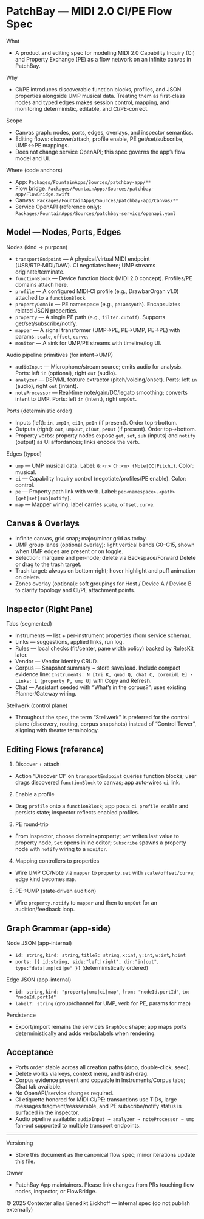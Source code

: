 # PatchBay — MIDI 2.0 CI/PE Flow Spec

What
- A product and editing spec for modeling MIDI 2.0 Capability Inquiry (CI) and Property Exchange (PE) as a flow network on an infinite canvas in PatchBay.

Why
- CI/PE introduces discoverable function blocks, profiles, and JSON properties alongside UMP musical data. Treating them as first‑class nodes and typed edges makes session control, mapping, and monitoring deterministic, editable, and CI/PE‑correct.

Scope
- Canvas graph: nodes, ports, edges, overlays, and inspector semantics.
- Editing flows: discover/attach, profile enable, PE get/set/subscribe, UMP↔PE mappings.
- Does not change service OpenAPI; this spec governs the app’s flow model and UI.

Where (code anchors)
- App: `Packages/FountainApps/Sources/patchbay-app/**`
- Flow bridge: `Packages/FountainApps/Sources/patchbay-app/FlowBridge.swift`
- Canvas: `Packages/FountainApps/Sources/patchbay-app/Canvas/**`
- Service OpenAPI (reference only): `Packages/FountainApps/Sources/patchbay-service/openapi.yaml`

## Model — Nodes, Ports, Edges

Nodes (kind → purpose)
- `transportEndpoint` — A physical/virtual MIDI endpoint (USB/RTP‑MIDI/DAW). CI negotiates here; UMP streams originate/terminate.
- `functionBlock` — Device function block (MIDI 2.0 concept). Profiles/PE domains attach here.
- `profile` — A configured MIDI‑CI profile (e.g., DrawbarOrgan v1.0) attached to a `functionBlock`.
- `propertyDomain` — PE namespace (e.g., `pe:amsynth`). Encapsulates related JSON properties.
- `property` — A single PE path (e.g., `filter.cutoff`). Supports get/set/subscribe/notify.
- `mapper` — A signal transformer (UMP→PE, PE→UMP, PE→PE) with params: `scale`, `offset`, `curve`.
- `monitor` — A sink for UMP/PE streams with timeline/log UI.

Audio pipeline primitives (for intent→UMP)
- `audioInput` — Microphone/stream source; emits audio for analysis. Ports: left `in` (optional), right `out` (audio).
- `analyzer` — DSP/ML feature extractor (pitch/voicing/onset). Ports: left `in` (audio), right `out` (intent).
- `noteProcessor` — Real‑time note/gain/DC/legato smoothing; converts intent to UMP. Ports: left `in` (intent), right `umpOut`.

Ports (deterministic order)
- Inputs (left): `in`, `umpIn`, `ciIn`, `peIn` (if present). Order top→bottom.
- Outputs (right): `out`, `umpOut`, `ciOut`, `peOut` (if present). Order top→bottom.
- Property verbs: property nodes expose `get`, `set`, `sub` (inputs) and `notify` (output) as UI affordances; links encode the verb.

Edges (typed)
- `ump` — UMP musical data. Label: `G:<n> Ch:<m> {Note|CC|Pitch…}`. Color: musical.
- `ci` — Capability Inquiry control (negotiate/profiles/PE enable). Color: control.
- `pe` — Property path link with verb. Label: `pe:<namespace>.<path> [get|set|sub|notify]`.
- `map` — Mapper wiring; label carries `scale`, `offset`, `curve`.

## Canvas & Overlays

- Infinite canvas, grid snap; major/minor grid as today.
- UMP group lanes (optional overlay): light vertical bands G0–G15, shown when UMP edges are present or on toggle.
- Selection: marquee and per‑node; delete via Backspace/Forward Delete or drag to the trash target.
- Trash target: always on bottom‑right; hover highlight and puff animation on delete.
 - Zones overlay (optional): soft groupings for Host / Device A / Device B to clarify topology and CI/PE attachment points.

## Inspector (Right Pane)

Tabs (segmented)
- Instruments — list + per‑instrument properties (from service schema).
- Links — suggestions, applied links, run log.
- Rules — local checks (fit/center, pane width policy) backed by RulesKit later.
- Vendor — Vendor identity CRUD.
- Corpus — Snapshot summary + store save/load. Include compact evidence line: `Instruments: N [tri K, quad Q, chat C, coremidi E] · Links: L [property P, ump U]` with Copy and Refresh.
- Chat — Assistant seeded with “What’s in the corpus?”; uses existing Planner/Gateway wiring.

Stellwerk (control plane)
- Throughout the spec, the term “Stellwerk” is preferred for the control plane (discovery, routing, corpus snapshots) instead of “Control Tower”, aligning with theatre terminology.

## Editing Flows (reference)

1) Discover + attach
- Action “Discover CI” on `transportEndpoint` queries function blocks; user drags discovered `functionBlock` to canvas; app auto‑wires `ci` link.

2) Enable a profile
- Drag `profile` onto a `functionBlock`; app posts `ci profile enable` and persists state; inspector reflects enabled profiles.

3) PE round‑trip
- From inspector, choose domain+property; `Get` writes last value to property node, `Set` opens inline editor; `Subscribe` spawns a property node with `notify` wiring to a `monitor`.

4) Mapping controllers to properties
- Wire UMP CC/Note via `mapper` to `property.set` with `scale/offset/curve`; edge kind becomes `map`.

5) PE→UMP (state‑driven audition)
- Wire `property.notify` to `mapper` and then to `umpOut` for an audition/feedback loop.

## Graph Grammar (app‑side)

Node JSON (app-internal)
- `id: string`, `kind: string`, `title?: string`, `x:int`, `y:int`, `w:int`, `h:int`
- `ports: [{ id:string, side:"left|right", dir:"in|out", type:"data|ump|ci|pe" }]` (deterministically ordered)

Edge JSON (app-internal)
- `id: string`, `kind: "property|ump|ci|map"`, `from: "nodeId.portId"`, `to: "nodeId.portId"`
- `label?: string` (group/channel for UMP, verb for PE, params for map)

Persistence
- Export/import remains the service’s `GraphDoc` shape; app maps ports deterministically and adds verbs/labels when rendering.

## Acceptance
- Ports order stable across all creation paths (drop, double‑click, seed).
- Delete works via keys, context menu, and trash drag.
- Corpus evidence present and copyable in Instruments/Corpus tabs; Chat tab available.
- No OpenAPI/service changes required.
 - CI etiquette honored for MIDI‑CI/PE: transactions use TIDs, large messages fragment/reassemble, and PE subscribe/notify status is surfaced in the inspector.
 - Audio pipeline available: `audioInput → analyzer → noteProcessor → ump` fan‑out supported to multiple transport endpoints.

---

Versioning
- Store this document as the canonical flow spec; minor iterations update this file.

Owner
- PatchBay App maintainers. Please link changes from PRs touching flow nodes, inspector, or FlowBridge.

© 2025 Contexter alias Benedikt Eickhoff — internal spec (do not publish externally)
